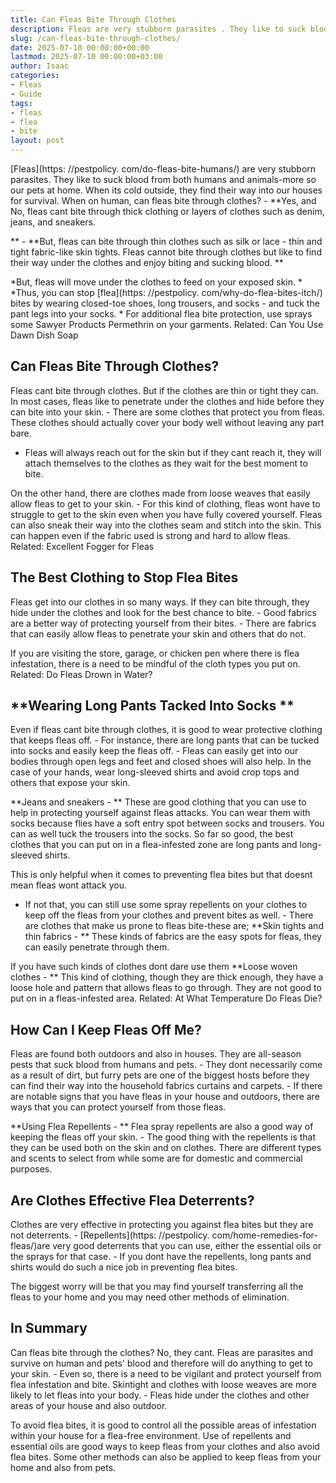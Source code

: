 ```yaml
---
title: Can Fleas Bite Through Clothes
description: Fleas are very stubborn parasites . They like to suck blood from both humans and animals-more so our pets at home. When its cold outside, they find their way...
slug: /can-fleas-bite-through-clothes/
date: 2025-07-10 00:00:00+00:00
lastmod: 2025-07-10 00:00:00+03:00
author: Isaac
categories:
- Fleas
- Guide
tags:
- fleas
- flea
- bite
layout: post
---
```


[Fleas](https: //pestpolicy. com/do-fleas-bite-humans/) are very stubborn parasites. They like to suck blood from both humans and animals-more so our pets at home. When its cold outside, they find their way into our houses for survival. When on human, can fleas bite through clothes? - **Yes, and No, fleas cant bite through thick clothing or layers of clothes such as denim, jeans, and sneakers.

** - **But, fleas can bite through thin clothes such as silk or lace - thin and tight fabric-like skin tights. Fleas cannot bite through clothes but like to find their way under the clothes and enjoy biting and sucking blood. **

*But, fleas will move under the clothes to feed on your exposed skin. * *Thus, you can stop [flea](https: //pestpolicy. com/why-do-flea-bites-itch/) bites by wearing closed-toe shoes, long trousers, and socks - and tuck the pant legs into your socks. * For additional flea bite protection, use sprays some Sawyer Products Permethrin on your garments. Related: Can You Use Dawn Dish Soap

##  Can Fleas Bite Through Clothes?

Fleas cant bite through clothes. But if the clothes are thin or tight they can. In most cases, fleas like to penetrate under the clothes and hide before they can bite into your skin. - There are some clothes that protect you from fleas. These clothes should actually cover your body well without leaving any part bare.

- Fleas will always reach out for the skin but if they cant reach it, they will attach themselves to the clothes as they wait for the best moment to bite.

On the other hand, there are clothes made from loose weaves that easily allow fleas to get to your skin. - For this kind of clothing, fleas wont have to struggle to get to the skin even when you have fully covered yourself. Fleas can also sneak their way into the clothes seam and stitch into the skin. This can happen even if the fabric used is strong and hard to allow fleas. Related: Excellent Fogger for Fleas

##  **The Best Clothing to Stop Flea Bites**

Fleas get into our clothes in so many ways. If they can bite through, they hide under the clothes and look for the best chance to bite. - Good fabrics are a better way of protecting yourself from their bites. - There are fabrics that can easily allow fleas to penetrate your skin and others that do not.

If you are visiting the store, garage, or chicken pen where there is flea infestation, there is a need to be mindful of the cloth types you put on. Related: Do Fleas Drown in Water?

##  **Wearing Long Pants Tacked Into Socks **

Even if fleas cant bite through clothes, it is good to wear protective clothing that keeps fleas off. - For instance, there are long pants that can be tucked into socks and easily keep the fleas off. - Fleas can easily get into our bodies through open legs and feet and closed shoes will also help. In the case of your hands, wear long-sleeved shirts and avoid crop tops and others that expose your skin.

**Jeans and sneakers - ** These are good clothing that you can use to help in protecting yourself against fleas attacks. You can wear them with socks because flies have a soft entry spot between socks and trousers. You can as well tuck the trousers into the socks. So far so good, the best clothes that you can put on in a flea-infested zone are long pants and long-sleeved shirts.

This is only helpful when it comes to preventing flea bites but that doesnt mean fleas wont attack you.

- If not that, you can still use some spray repellents on your clothes to keep off the fleas from your clothes and prevent bites as well. - There are clothes that make us prone to fleas bite-these are; **Skin tights and thin fabrics - ** These kinds of fabrics are the easy spots for fleas, they can easily penetrate through them.

If you have such kinds of clothes dont dare use them **Loose woven clothes - ** This kind of clothing, though they are thick enough, they have a loose hole and pattern that allows fleas to go through. They are not good to put on in a fleas-infested area. Related: At What Temperature Do Fleas Die?

##  How Can I Keep Fleas Off Me?

Fleas are found both outdoors and also in houses. They are all-season pests that suck blood from humans and pets. - They dont necessarily come as a result of dirt, but furry pets are one of the biggest hosts before they can find their way into the household fabrics curtains and carpets. - If there are notable signs that you have fleas in your house and outdoors, there are ways that you can protect yourself from those fleas.

**Using Flea Repellents - ** Flea spray repellents are also a good way of keeping the fleas off your skin. - The good thing with the repellents is that they can be used both on the skin and on clothes. There are different types and scents to select from while some are for domestic and commercial purposes.

##  **Are Clothes Effective Flea Deterrents?**

Clothes are very effective in protecting you against flea bites but they are not deterrents. - [Repellents](https: //pestpolicy. com/home-remedies-for-fleas/)are very good deterrents that you can use, either the essential oils or the sprays for that case. - If you dont have the repellents, long pants and shirts would do such a nice job in preventing flea bites.

The biggest worry will be that you may find yourself transferring all the fleas to your home and you may need other methods of elimination.

##  In Summary

Can fleas bite through the clothes? No, they cant. Fleas are parasites and survive on human and pets' blood and therefore will do anything to get to your skin. - Even so, there is a need to be vigilant and protect yourself from flea infestation and bite. Skintight and clothes with loose weaves are more likely to let fleas into your body. - Fleas hide under the clothes and other areas of your house and also outdoor.

To avoid flea bites, it is good to control all the possible areas of infestation within your house for a flea-free environment. Use of repellents and essential oils are good ways to keep fleas from your clothes and also avoid flea bites. Some other methods can also be applied to keep fleas from your home and also from pets.
